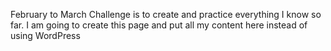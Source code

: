February to March Challenge is to create and practice everything I know so far. I am going to create this page and put all my content here instead of using WordPress
